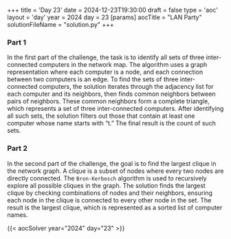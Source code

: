 +++
title = 'Day 23'
date = 2024-12-23T19:30:00
draft = false
type = 'aoc'
layout = 'day'
year = 2024
day = 23
[params]
    aocTitle = "LAN Party"
    solutionFileName = "solution.py"
+++

### Part 1
In the first part of the challenge, the task is to identify all sets of three inter-connected computers in the network
map. The algorithm uses a graph representation where each computer is a node, and each connection between two computers 
is an edge. To find the sets of three inter-connected computers, the solution iterates through the adjacency list for 
each computer and its neighbors, then finds common neighbors between pairs of neighbors. These common neighbors form 
a complete triangle, which represents a set of three inter-connected computers. After identifying all such sets, the 
solution filters out those that contain at least one computer whose name starts with “t.” The final result is the count 
of such sets.

### Part 2
In the second part of the challenge, the goal is to find the largest clique in the network graph. A clique is a subset
of nodes where every two nodes are directly connected. The `Bron-Kerbosch` algorithm is used to recursively explore all
possible cliques in the graph. The solution finds the largest clique by checking combinations of nodes and their 
neighbors, ensuring each node in the clique is connected to every other node in the set. The result is the largest 
clique, which is represented as a sorted list of computer names.

{{< aocSolver year="2024" day="23" >}}
